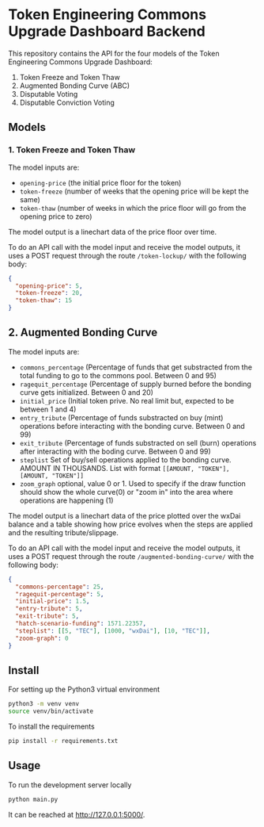 # Token Engineering Commons Upgrade Dashboard Backend

This repository contains the API for the four models of the Token Engineering Commons Upgrade Dashboard:
1. Token Freeze and Token Thaw
2. Augmented Bonding Curve (ABC)
3. Disputable Voting
4. Disputable Conviction Voting

## Models

### 1. Token Freeze and Token Thaw
The model inputs are:
- `opening-price` (the initial price floor for the token)
- `token-freeze` (number of weeks that the opening price will be kept the same)
- `token-thaw` (number of weeks in which the price floor will go from the opening price to zero)

The model output is a linechart data of the price floor over time.

To do an API call with the model input and receive the model outputs, it uses a POST request through the route `/token-lockup/` with the following body:
```json
{
  "opening-price": 5,
  "token-freeze": 20,
  "token-thaw": 15
}
```

## 2. Augmented Bonding Curve
The model inputs are:
- `commons_percentage` (Percentage of funds that get substracted from the total funding to go to the commons pool. Between 0 and 95)
- `ragequit_percentage` (Percentage of supply burned before the bonding curve gets initialized. Between 0 and 20)
- `initial_price` (Initial token prive. No real limit but, expected to be between 1 and 4)
- `entry_tribute` (Percentage of funds substracted on buy (mint) operations before interacting with the bonding curve. Between 0 and 99)
- `exit_tribute` (Percentage of funds substracted on sell (burn) operations after interacting with the boding curve.  Between 0 and 99)
- `steplist` Set of buy/sell operations applied to the bonding curve. AMOUNT IN THOUSANDS. List with format `[[AMOUNT, "TOKEN"],[AMOUNT, "TOKEN"]]`
- `zoom_graph` optional, value 0 or 1. Used to specify if the draw function should show the whole curve(0) or "zoom in" into the area where operations are happening (1)

The model output is a linechart data of the price plotted over the wxDai balance and a table showing how price evolves when the steps are applied and the resulting tribute/slippage.

To do an API call with the model input and receive the model outputs, it uses a POST request through the route `/augmented-bonding-curve/` with the following body:
```json
{ 
  "commons-percentage": 25,
  "ragequit-percentage": 5,
  "initial-price": 1.5,
  "entry-tribute": 5, 
  "exit-tribute": 5, 
  "hatch-scenario-funding": 1571.22357, 
  "steplist": [[5, "TEC"], [1000, "wxDai"], [10, "TEC"]], 
  "zoom-graph": 0
}
```

## Install

For setting up the Python3 virtual environment
```bash
python3 -m venv venv
source venv/bin/activate
```

To install the requirements
```bash
pip install -r requirements.txt
```

## Usage

To run the development server locally
```bash
python main.py 
```
It can be reached at http://127.0.0.1:5000/.
